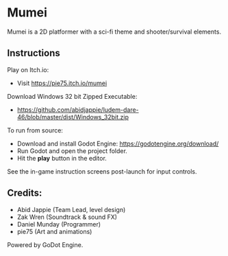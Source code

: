 # Mumei

Mumei is a 2D platformer with a sci-fi theme and shooter/survival elements.

## Instructions
Play on Itch.io:
  - Visit https://pie75.itch.io/mumei
  
Download Windows 32 bit Zipped Executable:
  - https://github.com/abidjappie/ludem-dare-46/blob/master/dist/Windows_32bit.zip

To run from source:
  - Download and install Godot Engine: https://godotengine.org/download/
  - Run Godot and open the project folder.
  - Hit the **play** button in the editor.

See the in-game instruction screens post-launch for input controls.

## Credits:

- Abid Jappie (Team Lead, level design)
- Zak Wren (Soundtrack & sound FX)
- Daniel Munday (Programmer)
- pie75 (Art and animations)

Powered by GoDot Engine.
